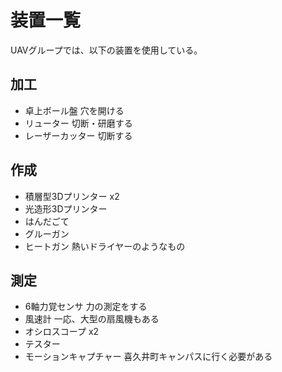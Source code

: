 # 装置一覧

UAVグループでは、以下の装置を使用している。

## 加工
- 卓上ボール盤
穴を開ける
- リューター
切断・研磨する
- レーザーカッター
切断する

## 作成
- 積層型3Dプリンター x2
- 光造形3Dプリンター
- はんだごて
- グルーガン
- ヒートガン
熱いドライヤーのようなもの

## 測定
- 6軸力覚センサ
力の測定をする
- 風速計
一応、大型の扇風機もある
- オシロスコープ x2
- テスター
- モーションキャプチャー
喜久井町キャンパスに行く必要がある